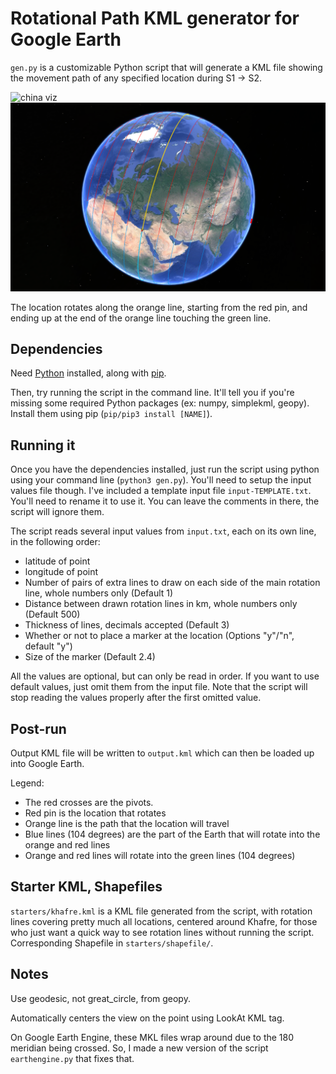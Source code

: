 # Rotational Path KML generator for Google Earth

`gen.py` is a customizable Python script that will generate a KML file showing the movement path of any specified location during S1 -> S2.

![china viz](img/beijing-viz.png "china viz")
![world viz](img/world-viz.png "world viz")

The location rotates along the orange line, starting from the red pin, and ending up at the end of the orange line touching the green line.

## Dependencies

Need [Python](https://www.python.org/downloads/) installed, along with [pip](https://pip.pypa.io/en/stable/installation/).

Then, try running the script in the command line. It'll tell you if you're missing some required Python packages (ex: numpy, simplekml, geopy). Install them using pip (`pip/pip3 install [NAME]`).

## Running it

Once you have the dependencies installed, just run the script using python using your command line (`python3 gen.py`). You'll need to setup the input values file though. I've included a template input file `input-TEMPLATE.txt`. You'll need to rename it to use it. You can leave the comments in there, the script will ignore them.

The script reads several input values from `input.txt`, each on its own line, in the following order:
- latitude of point
- longitude of point
- Number of pairs of extra lines to draw on each side of the main rotation line, whole numbers only (Default 1)
- Distance between drawn rotation lines in km, whole numbers only (Default 500)
- Thickness of lines, decimals accepted (Default 3)
- Whether or not to place a marker at the location (Options "y"/"n", default "y")
- Size of the marker (Default 2.4)

All the values are optional, but can only be read in order. If you want to use default values, just omit them from the input file. Note that the script will stop reading the values properly after the first omitted value.

## Post-run

Output KML file will be written to `output.kml` which can then be loaded up into Google Earth.

Legend:
- The red crosses are the pivots.
- Red pin is the location that rotates
- Orange line is the path that the location will travel
- Blue lines (104 degrees) are the part of the Earth that will rotate into the orange and red lines
- Orange and red lines will rotate into the green lines (104 degrees)

## Starter KML, Shapefiles

`starters/khafre.kml` is a KML file generated from the script, with rotation lines covering pretty much all locations, centered around Khafre, for those who just want a quick way to see rotation lines without running the script. Corresponding Shapefile in `starters/shapefile/`.

## Notes

Use geodesic, not great_circle, from geopy.

Automatically centers the view on the point using LookAt KML tag.

On Google Earth Engine, these MKL files wrap around due to the 180 meridian being crossed. So, I made a new version of the script `earthengine.py` that fixes that.